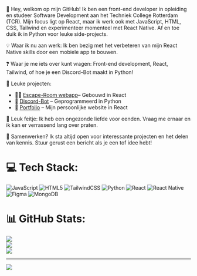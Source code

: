 👋 Hey, welkom op mijn GitHub!
Ik ben een front-end developer in opleiding en studeer Software Development aan het Techniek College Rotterdam (TCR). Mijn focus ligt op React, maar ik werk ook met JavaScript, HTML, CSS, Tailwind en experimenteer momenteel met React Native. Af en toe duik ik in Python voor leuke side-projects.

💡 Waar ik nu aan werk: Ik ben bezig met het verbeteren van mijn React Native skills door een mobiele app te bouwen.

❓ Waar je me iets over kunt vragen: Front-end development, React, Tailwind, of hoe je een Discord-Bot maakt in Python!

🚀 Leuke projecten:

- 🕵️‍♂️ [Escape-Room webapp](https://github.com/TechniekCollegeRotterdam/project-escaperoom)– Gebouwd in React  
- 🤖 [Discord-Bot](https://github.com/Koen-Radenborg/Python) – Geprogrammeerd in Python  
- 🎨 [Portfolio](https://github.com/Koen-Radenborg/Portfolio) – Mijn persoonlijke website in React

  
🦆 Leuk feitje: Ik heb een ongezonde liefde voor eenden. Vraag me ernaar en ik kan er verrassend lang over praten.

🤝 Samenwerken? Ik sta altijd open voor interessante projecten en het delen van kennis. Stuur gerust een bericht als je een tof idee hebt!



# 💻 Tech Stack:
![JavaScript](https://img.shields.io/badge/javascript-%23323330.svg?style=for-the-badge&logo=javascript&logoColor=%23F7DF1E) ![HTML5](https://img.shields.io/badge/html5-%23E34F26.svg?style=for-the-badge&logo=html5&logoColor=white) ![TailwindCSS](https://img.shields.io/badge/tailwindcss-%2338B2AC.svg?style=for-the-badge&logo=tailwind-css&logoColor=white) ![Python](https://img.shields.io/badge/python-3670A0?style=for-the-badge&logo=python&logoColor=ffdd54) ![React](https://img.shields.io/badge/react-%2320232a.svg?style=for-the-badge&logo=react&logoColor=%2361DAFB) ![React Native](https://img.shields.io/badge/react_native-%2320232a.svg?style=for-the-badge&logo=react&logoColor=%2361DAFB) ![Figma](https://img.shields.io/badge/figma-%23F24E1E.svg?style=for-the-badge&logo=figma&logoColor=white) ![MongoDB](https://img.shields.io/badge/MongoDB-%234ea94b.svg?style=for-the-badge&logo=mongodb&logoColor=white)
# 📊 GitHub Stats:
![](https://github-readme-stats.vercel.app/api?username=Koen-Radenborg&theme=dark&hide_border=false&include_all_commits=true&count_private=true)<br/>
![](https://nirzak-streak-stats.vercel.app/?user=Koen-Radenborg&theme=dark&hide_border=false)<br/>
![](https://github-readme-stats.vercel.app/api/top-langs/?username=Koen-Radenborg&theme=dark&hide_border=false&include_all_commits=true&count_private=true&layout=compact)

---
[![](https://visitcount.itsvg.in/api?id=Koen-Radenborg&icon=0&color=0)](https://visitcount.itsvg.in)
